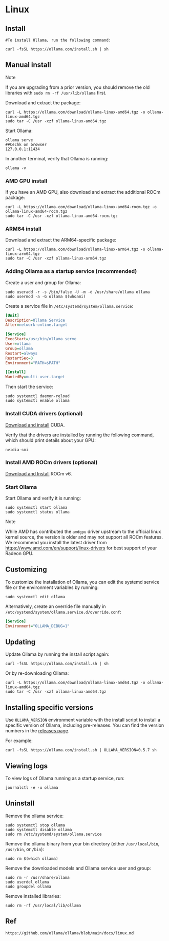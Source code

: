 # Linux

## Install

    #To install Ollama, run the following command:

```shell
curl -fsSL https://ollama.com/install.sh | sh
```

## Manual install

> [!NOTE]
> If you are upgrading from a prior version, you should remove the old libraries with `sudo rm -rf /usr/lib/ollama` first.

Download and extract the package:

```shell
curl -L https://ollama.com/download/ollama-linux-amd64.tgz -o ollama-linux-amd64.tgz
sudo tar -C /usr -xzf ollama-linux-amd64.tgz
```

Start Ollama:

```shell
ollama serve
##Cechk on browser
127.0.0.1:11434
```

In another terminal, verify that Ollama is running:

```shell
ollama -v
```

### AMD GPU install

If you have an AMD GPU, also download and extract the additional ROCm package:

```shell
curl -L https://ollama.com/download/ollama-linux-amd64-rocm.tgz -o ollama-linux-amd64-rocm.tgz
sudo tar -C /usr -xzf ollama-linux-amd64-rocm.tgz
```

### ARM64 install

Download and extract the ARM64-specific package:

```shell
curl -L https://ollama.com/download/ollama-linux-arm64.tgz -o ollama-linux-arm64.tgz
sudo tar -C /usr -xzf ollama-linux-arm64.tgz
```

### Adding Ollama as a startup service (recommended)

Create a user and group for Ollama:

```shell
sudo useradd -r -s /bin/false -U -m -d /usr/share/ollama ollama
sudo usermod -a -G ollama $(whoami)
```

Create a service file in `/etc/systemd/system/ollama.service`:

```ini
[Unit]
Description=Ollama Service
After=network-online.target

[Service]
ExecStart=/usr/bin/ollama serve
User=ollama
Group=ollama
Restart=always
RestartSec=3
Environment="PATH=$PATH"

[Install]
WantedBy=multi-user.target
```

Then start the service:

```shell
sudo systemctl daemon-reload
sudo systemctl enable ollama
```

### Install CUDA drivers (optional)

[Download and install](https://developer.nvidia.com/cuda-downloads) CUDA.

Verify that the drivers are installed by running the following command, which should print details about your GPU:

```shell
nvidia-smi
```

### Install AMD ROCm drivers (optional)

[Download and Install](https://rocm.docs.amd.com/projects/install-on-linux/en/latest/tutorial/quick-start.html) ROCm v6.

### Start Ollama

Start Ollama and verify it is running:

```shell
sudo systemctl start ollama
sudo systemctl status ollama
```

> [!NOTE]
> While AMD has contributed the `amdgpu` driver upstream to the official linux
> kernel source, the version is older and may not support all ROCm features. We
> recommend you install the latest driver from
> https://www.amd.com/en/support/linux-drivers for best support of your Radeon
> GPU.

## Customizing

To customize the installation of Ollama, you can edit the systemd service file or the environment variables by running:

```shell
sudo systemctl edit ollama
```

Alternatively, create an override file manually in `/etc/systemd/system/ollama.service.d/override.conf`:

```ini
[Service]
Environment="OLLAMA_DEBUG=1"
```

## Updating

Update Ollama by running the install script again:

```shell
curl -fsSL https://ollama.com/install.sh | sh
```

Or by re-downloading Ollama:

```shell
curl -L https://ollama.com/download/ollama-linux-amd64.tgz -o ollama-linux-amd64.tgz
sudo tar -C /usr -xzf ollama-linux-amd64.tgz
```

## Installing specific versions

Use `OLLAMA_VERSION` environment variable with the install script to install a specific version of Ollama, including pre-releases. You can find the version numbers in the [releases page](https://github.com/ollama/ollama/releases).

For example:

```shell
curl -fsSL https://ollama.com/install.sh | OLLAMA_VERSION=0.5.7 sh
```

## Viewing logs

To view logs of Ollama running as a startup service, run:

```shell
journalctl -e -u ollama
```

## Uninstall

Remove the ollama service:

```shell
sudo systemctl stop ollama
sudo systemctl disable ollama
sudo rm /etc/systemd/system/ollama.service
```

Remove the ollama binary from your bin directory (either `/usr/local/bin`, `/usr/bin`, or `/bin`):

```shell
sudo rm $(which ollama)
```

Remove the downloaded models and Ollama service user and group:

```shell
sudo rm -r /usr/share/ollama
sudo userdel ollama
sudo groupdel ollama
```

Remove installed libraries:

```shell
sudo rm -rf /usr/local/lib/ollama
```


## Ref

    https://github.com/ollama/ollama/blob/main/docs/linux.md

